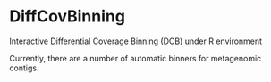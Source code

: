 # DiffCovBinning
Interactive Differential Coverage Binning (DCB) under R environment 

Currently, there are a number of automatic binners for metagenomic contigs. 
